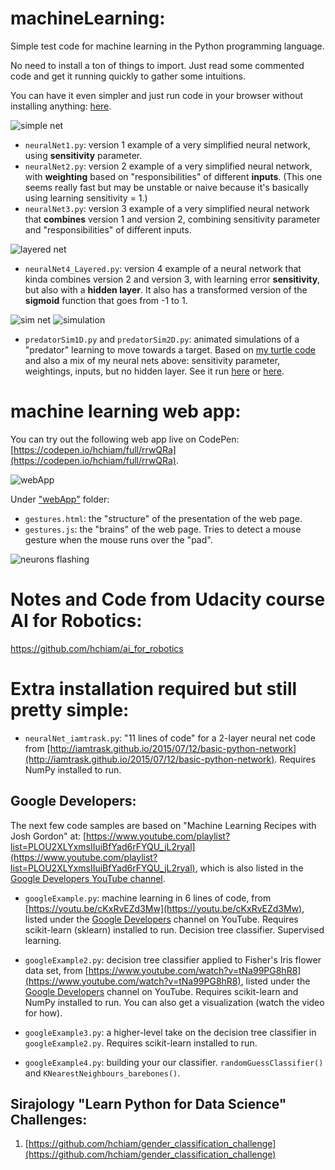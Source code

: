 # machineLearning:
Simple test code for machine learning in the Python programming language.

No need to install a ton of things to import.  Just read some commented code and get it running quickly to gather some intuitions.

You can have it even simpler and just run code in your browser without installing anything:  [here](http://hchiam.blogspot.ca/2016/08/machine-learning-very-basic-code.html).

![simple net](https://github.com/hchiam/machineLearning/blob/master/pictures/simpleNet.jpg "a simple neural network with two input neurons and one output neuron for the 'guess'")

* `neuralNet1.py`:  version 1 example of a very simplified neural network, using **sensitivity** parameter.
* `neuralNet2.py`:  version 2 example of a very simplified neural network, with **weighting** based on "responsibilities" of different **inputs**. (This one seems really fast but may be unstable or naive because it's basically using learning sensitivity = 1.)
* `neuralNet3.py`:  version 3 example of a very simplified neural network that **combines** version 1 and version 2, combining sensitivity parameter and "responsibilities" of different inputs.

![layered net](https://github.com/hchiam/machineLearning/blob/master/pictures/layeredNet.jpg "a layered neural network with two input neurons, two hidden neurons, and one output neuron for the 'guess'")

* `neuralNet4_Layered.py`:  version 4 example of a neural network that kinda combines version 2 and version 3, with learning error **sensitivity**, but also with a **hidden layer**.  It also has a transformed version of the **sigmoid** function that goes from -1 to 1.

![sim net](https://github.com/hchiam/machineLearning/blob/master/pictures/neuralNetwork2-2.jpg "a simple neural network with two inputs neurons and two output neurons to let the 'predator' move around")   ![simulation](https://github.com/hchiam/machineLearning/blob/master/pictures/simulationScreenshot.png "a screenshot of the simulation")

* `predatorSim1D.py` and `predatorSim2D.py`:  animated simulations of a "predator" learning to move towards a target.  Based on [my turtle code](https://github.com/hchiam/code7/blob/master/problem3.py) and also a mix of my neural nets above:  sensitivity parameter, weightings, inputs, but no hidden layer.  See it run [here](http://hchiam.blogspot.ca/2016/08/machine-learning-basic-simulator.html) or [here](https://trinket.io/python/2aa598ffb6).

# machine learning web app:

You can try out the following web app live on CodePen: [https://codepen.io/hchiam/full/rrwQRa](https://codepen.io/hchiam/full/rrwQRa).

![webApp](https://github.com/hchiam/machineLearning/blob/master/pictures/LearnGesture.png "a web app that tries to detect a gesture made by the mouse anywhere on the page")

Under ["webApp"](https://github.com/hchiam/machineLearning/blob/master/webApp) folder:
* `gestures.html`:  the "structure" of the presentation of the web page.
* `gestures.js`:  the "brains" of the web page.  Tries to detect a mouse gesture when the mouse runs over the "pad".

![neurons flashing](https://github.com/hchiam/machineLearning/blob/master/pictures/circle.gif "neurons flashing")

# Notes and Code from Udacity course AI for Robotics:

https://github.com/hchiam/ai_for_robotics

# Extra installation required but still pretty simple:

* `neuralNet_iamtrask.py`:  "11 lines of code" for a 2-layer neural net code from [http://iamtrask.github.io/2015/07/12/basic-python-network](http://iamtrask.github.io/2015/07/12/basic-python-network).  Requires NumPy installed to run.

## Google Developers:
The next few code samples are based on "Machine Learning Recipes with Josh Gordon" at:  [https://www.youtube.com/playlist?list=PLOU2XLYxmsIIuiBfYad6rFYQU_jL2ryal](https://www.youtube.com/playlist?list=PLOU2XLYxmsIIuiBfYad6rFYQU_jL2ryal), which is also listed in the [Google Developers YouTube channel](https://www.youtube.com/channel/UC_x5XG1OV2P6uZZ5FSM9Ttw).

* `googleExample.py`:  machine learning in 6 lines of code, from [https://youtu.be/cKxRvEZd3Mw](https://youtu.be/cKxRvEZd3Mw), listed under the [Google Developers](https://www.youtube.com/user/GoogleDevelopers) channel on YouTube.  Requires scikit-learn (sklearn) installed to run.  Decision tree classifier.  Supervised learning.

* `googleExample2.py`:  decision tree classifier applied to Fisher's Iris flower data set, from [https://www.youtube.com/watch?v=tNa99PG8hR8](https://www.youtube.com/watch?v=tNa99PG8hR8), listed under the [Google Developers](https://www.youtube.com/user/GoogleDevelopers) channel on YouTube.  Requires scikit-learn and NumPy installed to run.  You can also get a visualization (watch the video for how).

* `googleExample3.py`:  a higher-level take on the decision tree classifier in `googleExample2.py`.  Requires scikit-learn installed to run.

* `googleExample4.py`:  building your our classifier.  `randomGuessClassifier()` and `KNearestNeighbours_barebones()`.

## Sirajology "Learn Python for Data Science" Challenges:

1. [https://github.com/hchiam/gender_classification_challenge](https://github.com/hchiam/gender_classification_challenge)